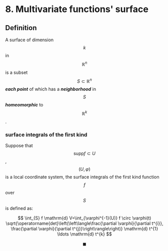 # 8. Multivariate functions' surface

## Definition

A surface of dimension $$k$$ in $$\mathbb{R}^{n}$$ is a subset $$S \subset \mathbb{R}^{n}$$ _**each point**_ of which has a _**neighborhood**_ in $$S$$ _**homeomorphic**_ to $$\mathbb{R}^{k}$$.







### surface integrals of the first kind

Suppose that $$\text{supp}f\subset U$$,  $$(U,\varphi)$$is a local coordinate system, the surface integrals of the first kind function $$f$$ over $$S$$ is defined as:

$$
\int_{S} f \mathrm{d} V=\int_{\varphi^{-1}(U)} f \circ \varphi(t) \sqrt{\operatorname{det}\left(\left\langle\frac{\partial \varphi}{\partial t^{i}}, \frac{\partial \varphi}{\partial t^{j}}\right\rangle\right)} \mathrm{d} t^{1} \ldots \mathrm{d} t^{k}
$$



$$\blacksquare$$


